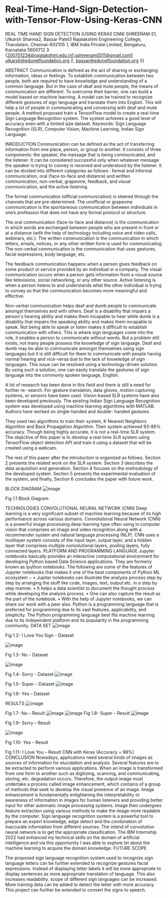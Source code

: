 # Real-Time-Hand-Sign-Detection-with-Tensor-Flow-Using-Keras-CNN
REAL TIME HAND SIGN DETECTION (USING KERAS CNN)
SHREERAM.S1, Utkarsh Sharma2, Bassar Patel3
Rajalakshmi Engineering College, Thandalam, Chennai-602105 1, IBM India Private Limited, Bengaluru, Karnataka 5600712 3
{200701234@rajalakshmi.edu.in1,sshreeram0511@gmail.com1 utkarsh@edunetfoundation.org 2, bassar@edunetfoundation.org  3}


















ABSTRACT
Communication is defined as the act of sharing or exchanging information, ideas or feelings. To establish communication between two people, both are required to have knowledge and understanding of a common language. But in the case of deaf and mute people, the means of communication are different. To overcome their barrier, one can build a model based on machine learning. A model can be trained to recognize different gestures of sign language and translate them into English. This will help a lot of people in communicating and conversing with deaf and mute people. A method proposed train a TensorFlow model to create a real-time Sign Language Recognition system. The system achieves a good level of accuracy even with a limited size dataset.
Keywords: Sign Language Recognition (SLR), Computer Vision, Machine Learning, Indian Sign Language.

INRODUCTION
Communication can be defined as the act of transferring information from one place, person, or group to another. It consists of three components: the speaker, the message that is being communicated, and the listener. It can be considered successful only when whatever message the speaker is trying to convey is received and understood by the listener. It can be divided into different categories as follows : formal and informal communication, oral (face-to-face and distance) and written communication, non-verbal, grapevine, feedback, and visual communication, and the active listening.

The formal communication (official communication) is steered through the channels that are pre-determined. The unofficial or grapevine communication is the spontaneous communication between individuals in one’s profession that does not have any formal protocol or structure.

The oral communication (face-to-face and distance) is the communication in which words are exchanged between people who are present in front or at a distance (with the help of technology including voice and video calls, webinars, etc.). The written communication is the communication in which letters, emails, notices, or any other written form is used for communicating. The non-verbal communication is the communication that uses gestures, facial expressions, body language, etc.




The feedback communication happens when a person gives feedback on some product or service provided by an individual or a company. The visual communication occurs when a person gets information from a visual source like televisions, social networking, or any other source. Active listening is when a person listens to and understands what the other individual is trying to convey so that the communication becomes more meaningful and effective.

Non-verbal communication helps deaf and dumb people to communicate amongst themselves and with others. Deaf is a disability that impairs a person's hearing ability and makes them incapable to hear while dumb is a disability that impairs the speaking ability and makes them incapable to speak. Not being able to speak or listen makes it difficult to establish communication with others. This is where sign languages come into the role, it enables a person to communicate without words. But a problem still exists, not many people possess the knowledge of sign language. Deaf and dumb may be able to communicate amongst themselves using sign languages but it is still difficult for them to communicate with people having normal hearing and vice-versa due to the lack of knowledge of sign languages. This issue can be resolved using a technology-driven solution. By using such a solution, one can easily translate the gestures of sign language into the commonly spoken language, English.

A lot of research has been done in this field and there is still a need for further re- search. For gesture translation, data gloves, motion capturing systems, or sensors have been used. Vision-based SLR systems have also been developed previously. The existing Indian Sign Language Recognition system was developed using machine learning algorithms with MATLAB. Authors have worked on single-handed and double- handed gestures.

They used two algorithms to train their system, K Nearest Neighbors Algorithm and Back Propagation Algorithm. Their system achieved 93-96% accuracy. Though being highly accurate, it is not a real-time SLR system. The objective of this paper is to develop a real-time SLR system using TensorFlow object detection API and train it using a dataset that will be created using a webcam.

The rest of this paper after the introduction is organized as follows. Section 2 presents the related work on the SLR system. Section 3 describes the data acquisition and generation. Section 4 focuses on the methodology of the developed system. Section 5 presents the experimental evaluation of the system, and finally, Section 6 concludes the paper with future work.


BLOCK DIAGRAM
 ![image](https://user-images.githubusercontent.com/100523801/202209640-b12f72df-925f-40bb-98aa-8343762bb794.png)

Fig 1.1 Block Diagram

TECHNOLOGIES
CONVOLUTIONAL NEURAL NETWORK (CNN)
Deep learning is a very significant subset of machine learning because of its high performance across various domains. Convolutional Neural Network (CNN) is a powerful image processing deep learning type often using in computer vision that comprises an image and video recognition along with a recommender system and natural language processing (NLP).
CNN uses a multilayer system consists of the input layer, output layer, and a hidden layer that comprises multiple convolutional layers, pooling layers, fully connected layers.
PLATFORM AND PROGRAMMING LANGUAGE
Jupyter notebooks basically provides an interactive computational environment for developing Python based Data Science applications. They are formerly known as ipython notebooks. The following are some of the features of Jupyter notebooks that makes it one of the best components of Python ML ecosystem −
•	Jupiter notebooks can illustrate the analysis process step by step by arranging the stuff like code, images, text, output etc. in a step by step manner.
•	It helps a data scientist to document the thought process while developing the analysis process.
•	One can also capture the result as the part of the notebook.
•	With the help of Jupyter notebooks, we can share our work with a peer also.
Python is a programming language that is preferred for programming due to its vast features, applicability, and simplicity. The Python programming language best fits machine learning due to its independent platform and its popularity in the programming community.
DATA SET
 ![image](https://user-images.githubusercontent.com/100523801/202209687-70c0f1ac-18d8-4185-b07b-9eb46287d760.png)

Fig 1.2- I Love You Sign - Dataset


![image](https://user-images.githubusercontent.com/100523801/202209732-a298ef05-e812-4899-a4ba-94032b66522b.png)


 
Fig 1.3- No  - Dataset


![image](https://user-images.githubusercontent.com/100523801/202209803-0e69e047-f359-4b23-bfe8-d8ee7de1633e.png)

Fig 1.4- Sorry - Dataset
 ![image](https://user-images.githubusercontent.com/100523801/202209835-a3ee4701-7b54-420c-b7a6-684ebf0ffad6.png)

Fig 1.5- Super – Dataset
 ![image](https://user-images.githubusercontent.com/100523801/202209891-6859cfd3-703e-44c0-95cf-7c252ece03d9.png)

Fig 1.6- Yes – Dataset



RESULTS
 ![image](https://user-images.githubusercontent.com/100523801/202209924-9ee9aed1-fb5c-4864-aa56-d54b4eb7eaaf.png)

Fig 1.7- No – Result
  ![image](https://user-images.githubusercontent.com/100523801/202209970-40862df5-ae10-4b90-a5e8-a3d73021686e.png)
![image](https://user-images.githubusercontent.com/100523801/202210050-f636f37e-92e9-46a6-975e-40cb807b9142.png)
Fig 1.8- Super – Result
![image](https://user-images.githubusercontent.com/100523801/202210011-5e1c12a8-3ea6-4aee-ae77-e9639fa62709.png)

  
Fig 1.9- Sorry – Result

 ![image](https://user-images.githubusercontent.com/100523801/202210129-dab12925-43bf-4825-840c-e34b57b82fab.png)

Fig 1.10- Yes – Result

 
Fig 1.11- I Love You – Result
CNN with Keras (Accuracy = 98%)
CONCLUSION
Nowadays, applications need several kinds of images as sources of information for elucidation and analysis. Several features are to be extracted to perform various applications. When an image is transformed from one form to another such as digitizing, scanning, and communicating, storing, etc. degradation occurs. Therefore, the output image must undertake a process called image enhancement, which contains of a group of methods that seek to develop the visual presence of an image. Image enhancement is fundamentally enlightening the interpretability or awareness of information in images for human listeners and providing better input for other automatic image processing systems. Image then undergoes feature extraction using various methods to make the image more readable by the computer. Sign language recognition system is a powerful tool to prepare an expert knowledge, edge detect and the combination of inaccurate information from different sources. The intend of convolution neural network is to get the appropriate classification. The IBM Internship 2022 had enhanced my technical skills on the domain of artificial intelligence and via this opportunity I was able to explore lot about the machine learning to acquire the domain knowledge.
FUTURE SCOPE

The proposed sign language recognition system used to recognize sign language letters can be further extended to recognize gestures facial expressions. Instead of displaying letter labels it will be more appropriate to display sentences as more appropriate translation of language. This also increases readability.  scope of different sign languages can be increased. More training data can be added to detect the letter with more accuracy. This project can further be extended to convert the signs to speech.
